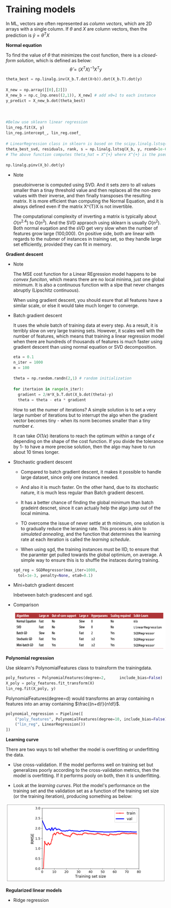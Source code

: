 # Training models

In ML, vectors are often represented as *column vectors*, which are 2D arrays with a single column. If $\theta$ and $X$ are column vectors, then the prediction is $\hat{y} = \theta^TX$

**Normal equation**

To find the value of $\theta$ that minimizes the cost function, there is a *closed-form solution*, which is defined as below:
$$
\hat{\theta} = (X^TX)^{-1}X^Ty
$$

```python
theta_best = np.linalg.inv(X_b.T.dot(X+b)).dot(X_b.T).dot(y)

X_new = np.array([[0],[2]])
X_new_b = np.c_[np.ones((2,1)), X_new] # add x0=1 to each instance
y_predict = X_new_b.dot(theta_best)



#Below use sklearn linear regression
lin_reg.fit(X, y)
lin_reg.intercept_, lin_reg.coef_

# LinearRegression class in sklearn is based on the scipy.linalg.lstsq() which you can call directly as below:
theta_best_svd, residuals, rank, s = np.linalg.lstsq(X_b, y, rcond=1e-6)
# The above function computes theta_hat = X^{+} where X^{+} is the pseudoinverse of X. You can use np.linalg.pinv() to compute the pseudoinverse directly

np.linalg.pinv(X_b).dot(y)
```

* Note

  pseudoinverse is computed using SVD. And it sets zero to all values smaller than a tinay threshold value and then replaces all the non-zero values with their inverse, and then finally transposes the resulting matrix. It is more efficient than computing the Normal Equation, and it is always defined even if the matrix X^{T}X is not invertible. 

  The computational complexity of inverting a matrix is typically about $O(n^{2.4})$ to $O(n^3)$. And the SVD appraoch using sklearn is usually $O(n^2)$. Both normal euqation and the sVD get very slow when the number of features grow large (100,000). On positive side, both are linear with regards to the nubmer of instances in training set, so they handle large set efficiently, provided they can fit in memory. 


**Gradient descent**

* Note

  The MSE cost function for a Linear REgression model happens to be *convex funciton*, which means there are no local minima, just one global minimum. It is also a continuous function with a slpe that never changes abruptly (Lipschitz continuous). 
 
  When using gradient descent, you should esure that all features have a similar scale, or else it would take much longer to converge.

* Batch gradient descent

  It uses the whole batch of training data at every step. As a result, it is terribly slow on very large training sets. However, it scales well with the number of features, which means that training a linear regression model when there are hundreds of thousands of features is much faster using gradient descent than using normal equation or SVD decomposition. 

  ```python
  eta = 0.1
  n_iter = 1000
  m = 100

  theta = np.random.randn(2,1) # random initialization

  for itertaion in range(n_iter):
    gradient = 2/m*X_b.T.dot(X_b.dot(theta)-y)
    theta = theta - eta * gradient
  ```

  How to set the numer of iterations? A simple solution is to set a very large number of iterations but to interrupt the algo when the gradient vector becomes tiny - when its norm becomes smaller than a tiny number $\epsilon$. 
  
  It can take $O(1/\epsilon)$ iterations to reach the optimum within a range of $\epsilon$ depending on the shape of the cost function. If you divide the tolerance by 1- to have a more precise solution, then the algo may have to run about 10 times longer. 

* Stochastic gradient descent

  * Compared to batch gradient descent, it makes it possible to handle large dataset, since only one instance needed.

  * And also it is much faster. On the other hand, due to its stochastic nature, it is much less regular than Batch gradient descent. 

  * It has a better chance of finding the global minimum than batch gradeint descnet, since it can actualy help the algo jump out of the local mimima. 

  * TO overcome the issue of never settle at th minimum, one solution is to gradually reduce the leraning rate. This process is akin to *simulated annealing*, and the function that determines the learning rate at each iteration is called the *learning schedule*.

  * When using sgd, the training instances must be IID, to ensure that the paramter get pulled towards the global optimium, on average. A simple way to ensure this is to shuffle the instaces during training. 
  
  ```python
  sgd_reg = SGDRegressor(max_iter=1000, 
    tol=1e-3, penalty=None, eta0=0.1)
  ```

* Mini=batch gradient descent

  Inbetween batch gradescent and sgd. 

* Comparison

  ![image info](../pictures/comparison_lr.png)

**Polynomial regression**

Use sklearn's PolynomialFeatures class to trainsform the trainingdata. 

```python
poly_features = PolynomialFeatures(degree=2,      include_bias=False)
X_poly = poly_features.fit_transform(X)
lin_reg.fit(X_poly, y)
```

PolynomialFeatures(degree=d) would transforms an array containing n features into an array containing $\frac{(n+d)!}{n!d!}$.

```python
polynomial_regression = Pipeline([
    ("poly_features", PolynomialFeatures(degree=10, include_bias=False)),
    ("lin_reg", LinearRegression())
])
```

**Learning curve**

There are two ways to tell whether the model is overfitting or underfitting the data. 

* Use cross-validation. If the model performs well on training set but generalizes poorly according to the cross-validation metrics, then the model is overfitting. If it performs pooly on both, then it is underfitting.

* Look at the *learning curves*. Plot the model's performance on the training set and the validation set as a function of the training set size (or the training iteration), producing something as below:

![image info](../pictures/learning_curve.png)

**Regularized linear models**

* Ridge regression 